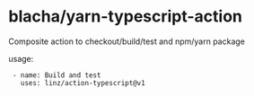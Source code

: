 # blacha/yarn-typescript-action

Composite action to checkout/build/test and npm/yarn package

usage: 

```
 - name: Build and test
   uses: linz/action-typescript@v1
```